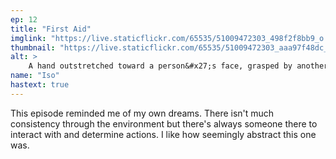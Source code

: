 ```yaml
---
ep: 12
title: "First Aid"
imglink: "https://live.staticflickr.com/65535/51009472303_498f2f8bb9_o.jpg"
thumbnail: "https://live.staticflickr.com/65535/51009472303_aaa97f48dc_q.jpg"
alt: >
    A hand outstretched toward a person&#x27;s face, grasped by another hand with an eye tattoo on the back of it. The words &quot;Asag veepalach the lightless flame&quot; are in the background, partially hidden by the hands.
name: "Iso"
hastext: true
---
```

This episode reminded me of my own dreams. There isn't much consistency through the environment but there's always someone there to interact with and determine actions. I like how seemingly abstract this one was.